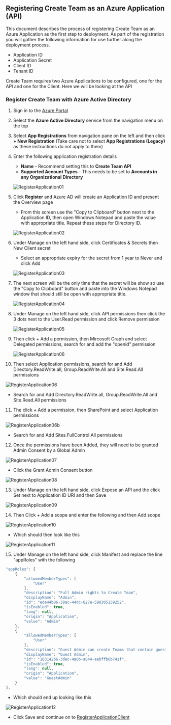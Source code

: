 ## Registering Create Team as an Azure Application (API)

This document describes the process of registering Create Team as an Azure Application as the first step to deployment. As part of the registration you will gather the following information for use further along the deployment process.
   * Application ID
   * Application Secret
   * Client ID
   * Tenant ID

Create Team requires two Azure Applications to be configured, one for the API and one for the Client. Here we will be looking at the API

### Register Create Team with Azure Active Directory

1. Sign in to the [Azure Portal](https://portal.azure.com)
2. Select the **Azure Active Directory** service from the navigation menu on the top
3. Select **App Registrations** from navigation pane on the left and then click **+ New Registration** (Take care not to select **App Registrations (Legacy)** as these instructions do not apply to them)
4. Enter the following application registration details
   * **Name** - Recommend setting this to **Create Team API**
   * **Supported Account Types** - This needs to be set to **Accounts in any Organizational Directory**

   ![RegisterApplication01](../images/customerHosted/registerapplication01.png)

5. Click **Register** and Azure AD will create an Application ID and present the Overview page
    * From this screen use the "Copy to Clipboard" button next to the Application ID, then open Windows Notepad and paste the value with appropriate title. Repeat these steps for Directory ID.


   ![RegisterApplication02](../images/customerHosted/registerapplication02.png)  

6. Under Manage on the left hand side, click Certificates & Secrets then New Client secret
   * Select an appropriate expiry for the secret from 1 year to Never and click Add

   ![RegisterApplication03](../images/customerHosted/registerapplication03.png)

7. The next screen will be the only time that the secret will be show so use the "Copy to Clipboard" button and paste into the Windows Notepad window that should still be open with appropriate title.

   ![RegisterApplication04](../images/customerHosted/registerapplication04.png)

8. Under Manage on the left hand side, click API permissions then click the 3 dots next to the User.Read permission and click Remove permission

   ![RegisterApplication05](../images/customerHosted/registerapplication05.png)

9. Then click + Add a permission, then Mircosoft Graph and select Delegated permissions, search for and add the "openid" permission
   
   ![RegisterApplication06](../images/customerHosted/registerapplication-delegatedperms.png)

10. Then select Application permissions, search for and Add Directory.ReadWrite.all, Group.ReadWrite.All and Site.Read.All permissions

   ![RegisterApplication06](../images/customerHosted/registerapplication06.png)

   * Search for and Add Directory.ReadWrite.all, Group.ReadWrite.All and Site.Read.All permissions

11.  The click + Add a permission, then SharePoint and select Application permissions
   
   ![RegisterApplication06b](../images/customerHosted/registerapplication06b.png)

   * Search for and Add Sites.FullControl.All permissions

12. Once the permissions have been Added, they will need to be granted Admin Consent by a Global Admin

   ![RegisterApplication07](../images/customerHosted/registerapplication07b.png)

   * Click the Grant Admin Consent button 

   ![RegisterApplication08](../images/customerHosted/registerapplication08b.png)

13. Under Manage on the left hand side, click Expose an API and the click Set next to Application ID URI and then Save

   ![RegisterApplication09](../images/customerHosted/registerapplication09.png)

14. Then Click + Add a scope and enter the following and then Add scope

   ![RegisterApplication10](../images/customerHosted/registerapplication10b.png)

   * Which should then look like this

   ![RegisterApplication11](../images/customerHosted/registerapplication11b.png)

15. Under Manage on the left hand side, click Manifest and replace the line "appRoles" with the following

```javascript
"appRoles": [
    {
        "allowedMemberTypes": [
            "User"
        ],
        "description": "Full Admin rights to Create Team",
        "displayName": "Admin",
        "id": "ede44b06-38ac-44dc-827e-598305139252",
        "isEnabled": true,
        "lang": null,
        "origin": "Application",
        "value": "Admin"
    },
    {
        "allowedMemberTypes": [
            "User"
        ],
        "description": "Guest Admin can create Teams that contain guests.",
        "displayName": "Guest Admin",
        "id": "103142b6-3dec-4a0b-a844-aebffb6b741f",
        "isEnabled": true,
        "lang": null,
        "origin": "Application",
        "value": "GuestAdmin"
    }
],
```

   * Which should end up looking like this

   ![RegisterApplication12](../images/customerHosted/registerapplication12.png)

   * Click Save and continue on to [RegisterApplicationClient](RegisterApplicationClient.md)

